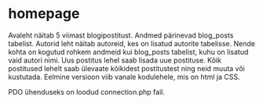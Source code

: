 # homepage

Avaleht näitab 5 viimast blogipostitust. Andmed pärinevad blog_posts tabelist. 
Autorid leht näitab autoreid, kes on lisatud autorite tabelisse. Nende kohta on kogutud rohkem andmeid kui blog_posts tabelist, kuhu on lisatud vaid autori nimi. 
Uus postitus lehel saab lisada uue postituse. 
Kõik postitused lehelt saab ülevaate kõikidest postitustest ning neid muuta või kustutada. 
Eelmine versioon viib vanale kodulehele, mis on html ja CSS. 

PDO ühenduseks on loodud connection.php fail. 
